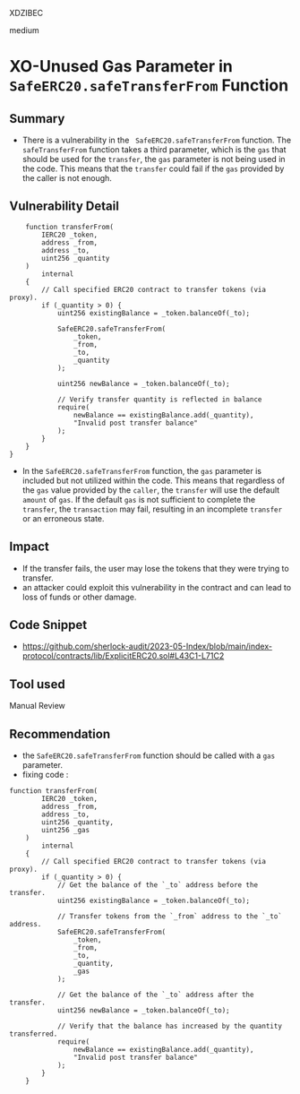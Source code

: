 XDZIBEC

medium

# XO-Unused Gas Parameter in ` SafeERC20.safeTransferFrom` Function

## Summary
- There is a vulnerability in the ` SafeERC20.safeTransferFrom` function. The `safeTransferFrom` function takes a third parameter, which is the `gas` that should be used for the `transfer`, the `gas` parameter is not being used in the code. This means that the `transfer` could fail if the `gas` provided by the caller is not enough.
## Vulnerability Detail
```solidity
    function transferFrom(
        IERC20 _token,
        address _from,
        address _to,
        uint256 _quantity
    )
        internal
    {
        // Call specified ERC20 contract to transfer tokens (via proxy).
        if (_quantity > 0) {
            uint256 existingBalance = _token.balanceOf(_to);

            SafeERC20.safeTransferFrom(
                _token,
                _from,
                _to,
                _quantity
            );

            uint256 newBalance = _token.balanceOf(_to);

            // Verify transfer quantity is reflected in balance
            require(
                newBalance == existingBalance.add(_quantity),
                "Invalid post transfer balance"
            );
        }
    }
}
```
- In the `SafeERC20.safeTransferFrom` function, the `gas` parameter is included but not utilized within the code. This means that regardless of the `gas` value provided by the `caller`, the `transfer` will use the default `amount` of `gas`. If the default `gas` is not sufficient to complete the `transfer`, the `transaction` may fail, resulting in an incomplete `transfer` or an erroneous state.
## Impact
- If the transfer fails, the user may lose the tokens that they were trying to transfer.
-  an attacker could exploit this vulnerability in the contract and can lead to loss of funds or other damage.
## Code Snippet
- https://github.com/sherlock-audit/2023-05-Index/blob/main/index-protocol/contracts/lib/ExplicitERC20.sol#L43C1-L71C2
## Tool used

Manual Review

## Recommendation
- the `SafeERC20.safeTransferFrom` function should be called with a `gas` parameter.
- fixing code :
```solidity
function transferFrom(
        IERC20 _token,
        address _from,
        address _to,
        uint256 _quantity,
        uint256 _gas
    )
        internal
    {
        // Call specified ERC20 contract to transfer tokens (via proxy).
        if (_quantity > 0) {
            // Get the balance of the `_to` address before the transfer.
            uint256 existingBalance = _token.balanceOf(_to);

            // Transfer tokens from the `_from` address to the `_to` address.
            SafeERC20.safeTransferFrom(
                _token,
                _from,
                _to,
                _quantity,
                _gas
            );

            // Get the balance of the `_to` address after the transfer.
            uint256 newBalance = _token.balanceOf(_to);

            // Verify that the balance has increased by the quantity transferred.
            require(
                newBalance == existingBalance.add(_quantity),
                "Invalid post transfer balance"
            );
        }
    }
```